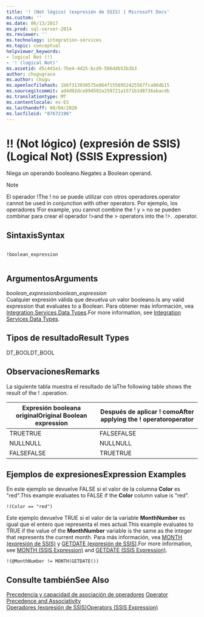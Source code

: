 ```yaml
---
title: '! (Not lógico) (expresión de SSIS) | Microsoft Docs'
ms.custom: ''
ms.date: 06/13/2017
ms.prod: sql-server-2014
ms.reviewer: ''
ms.technology: integration-services
ms.topic: conceptual
helpviewer_keywords:
- logical Not (!)
- '! (logical Not)'
ms.assetid: d5c4d1e1-7be4-4d25-bcd9-5b6ddb53b3b3
author: chugugrace
ms.author: chugu
ms.openlocfilehash: 1bbf313930575e864f1556952425567fca96db15
ms.sourcegitcommit: ad4d92dce894592a259721a1571b1d8736abacdb
ms.translationtype: MT
ms.contentlocale: es-ES
ms.lasthandoff: 08/04/2020
ms.locfileid: "87672196"
---
```

# <a name="-logical-not-ssis-expression"></a><span data-ttu-id="977df-103">!</span><span class="sxs-lookup"><span data-stu-id="977df-103">!</span></span> <span data-ttu-id="977df-104">(Not lógico) (expresión de SSIS)</span><span class="sxs-lookup"><span data-stu-id="977df-104">(Logical Not) (SSIS Expression)</span></span>
  <span data-ttu-id="977df-105">Niega un operando booleano.</span><span class="sxs-lookup"><span data-stu-id="977df-105">Negates a Boolean operand.</span></span>  
  
> [!NOTE]  
>  <span data-ttu-id="977df-106">El operador !</span><span class="sxs-lookup"><span data-stu-id="977df-106">The !</span></span> <span data-ttu-id="977df-107">no se puede utilizar con otros operadores.</span><span class="sxs-lookup"><span data-stu-id="977df-107">operator cannot be used in conjunction with other operators.</span></span> <span data-ttu-id="977df-108">Por ejemplo, los operadores !</span><span class="sxs-lookup"><span data-stu-id="977df-108">For example, you cannot combine the !</span></span> <span data-ttu-id="977df-109">y > no se pueden combinar para crear el operador !></span><span class="sxs-lookup"><span data-stu-id="977df-109">and the > operators into the !>.</span></span> <span data-ttu-id="977df-110">.</span><span class="sxs-lookup"><span data-stu-id="977df-110">operator.</span></span>  
  
## <a name="syntax"></a><span data-ttu-id="977df-111">Sintaxis</span><span class="sxs-lookup"><span data-stu-id="977df-111">Syntax</span></span>  
  
```  
  
!boolean_expression  
  
```  
  
## <a name="arguments"></a><span data-ttu-id="977df-112">Argumentos</span><span class="sxs-lookup"><span data-stu-id="977df-112">Arguments</span></span>  
 <span data-ttu-id="977df-113">*boolean_expression*</span><span class="sxs-lookup"><span data-stu-id="977df-113">*boolean_expression*</span></span>  
 <span data-ttu-id="977df-114">Cualquier expresión válida que devuelva un valor booleano.</span><span class="sxs-lookup"><span data-stu-id="977df-114">Is any valid expression that evaluates to a Boolean.</span></span> <span data-ttu-id="977df-115">Para obtener más información, vea [Integration Services Data Types](../data-flow/integration-services-data-types.md).</span><span class="sxs-lookup"><span data-stu-id="977df-115">For more information, see [Integration Services Data Types](../data-flow/integration-services-data-types.md).</span></span>  
  
## <a name="result-types"></a><span data-ttu-id="977df-116">Tipos de resultado</span><span class="sxs-lookup"><span data-stu-id="977df-116">Result Types</span></span>  
 <span data-ttu-id="977df-117">DT_BOOL</span><span class="sxs-lookup"><span data-stu-id="977df-117">DT_BOOL</span></span>  
  
## <a name="remarks"></a><span data-ttu-id="977df-118">Observaciones</span><span class="sxs-lookup"><span data-stu-id="977df-118">Remarks</span></span>  
 <span data-ttu-id="977df-119">La siguiente tabla muestra el resultado de la</span><span class="sxs-lookup"><span data-stu-id="977df-119">The following table shows the result of the !</span></span> <span data-ttu-id="977df-120">.</span><span class="sxs-lookup"><span data-stu-id="977df-120">operation.</span></span>  
  
|<span data-ttu-id="977df-121">Expresión booleana original</span><span class="sxs-lookup"><span data-stu-id="977df-121">Original Boolean expression</span></span>|<span data-ttu-id="977df-122">Después de aplicar ! como</span><span class="sxs-lookup"><span data-stu-id="977df-122">After applying the !</span></span> <span data-ttu-id="977df-123">operator</span><span class="sxs-lookup"><span data-stu-id="977df-123">operator</span></span>|  
|---------------------------------|------------------------------------|  
|<span data-ttu-id="977df-124">TRUE</span><span class="sxs-lookup"><span data-stu-id="977df-124">TRUE</span></span>|<span data-ttu-id="977df-125">FALSE</span><span class="sxs-lookup"><span data-stu-id="977df-125">FALSE</span></span>|  
|<span data-ttu-id="977df-126">NULL</span><span class="sxs-lookup"><span data-stu-id="977df-126">NULL</span></span>|<span data-ttu-id="977df-127">NULL</span><span class="sxs-lookup"><span data-stu-id="977df-127">NULL</span></span>|  
|<span data-ttu-id="977df-128">FALSE</span><span class="sxs-lookup"><span data-stu-id="977df-128">FALSE</span></span>|<span data-ttu-id="977df-129">TRUE</span><span class="sxs-lookup"><span data-stu-id="977df-129">TRUE</span></span>|  
  
## <a name="expression-examples"></a><span data-ttu-id="977df-130">Ejemplos de expresiones</span><span class="sxs-lookup"><span data-stu-id="977df-130">Expression Examples</span></span>  
 <span data-ttu-id="977df-131">En este ejemplo se devuelve FALSE si el valor de la columna **Color** es "red".</span><span class="sxs-lookup"><span data-stu-id="977df-131">This example evaluates to FALSE if the **Color** column value is "red".</span></span>  
  
```  
!(Color == "red")  
```  
  
 <span data-ttu-id="977df-132">Este ejemplo devuelve TRUE si el valor de la variable **MonthNumber** es igual que el entero que representa el mes actual.</span><span class="sxs-lookup"><span data-stu-id="977df-132">This example evaluates to TRUE if the value of the **MonthNumber** variable is the same as the integer that represents the current month.</span></span> <span data-ttu-id="977df-133">Para más información, vea [MONTH &#40;expresión de SSIS&#41;](month-ssis-expression.md) y [GETDATE &#40;expresión de SSIS&#41;](getdate-ssis-expression.md).</span><span class="sxs-lookup"><span data-stu-id="977df-133">For more information, see [MONTH &#40;SSIS Expression&#41;](month-ssis-expression.md) and [GETDATE &#40;SSIS Expression&#41;](getdate-ssis-expression.md).</span></span>  
  
```  
!(@MonthNumber != MONTH(GETDATE())  
```  
  
## <a name="see-also"></a><span data-ttu-id="977df-134">Consulte también</span><span class="sxs-lookup"><span data-stu-id="977df-134">See Also</span></span>  
 <span data-ttu-id="977df-135">[Precedencia y capacidad de asociación de operadores](operator-precedence-and-associativity.md) </span><span class="sxs-lookup"><span data-stu-id="977df-135">[Operator Precedence and Associativity](operator-precedence-and-associativity.md) </span></span>  
 [<span data-ttu-id="977df-136">Operadores &#40;expresión de SSIS&#41;</span><span class="sxs-lookup"><span data-stu-id="977df-136">Operators &#40;SSIS Expression&#41;</span></span>](operators-ssis-expression.md)  
  
  
